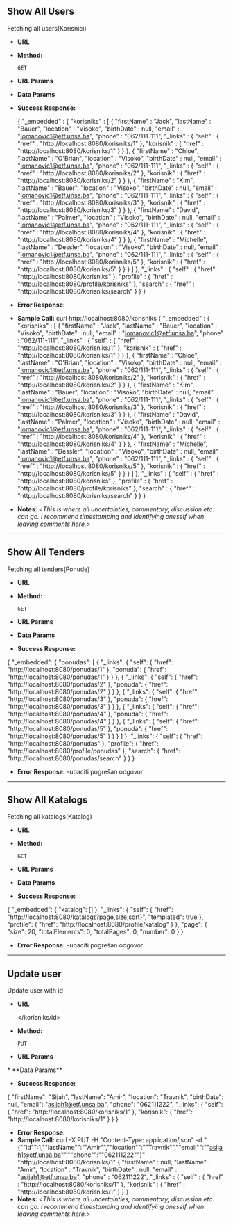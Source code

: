 ﻿Show All Users
----
  Fetching all users(Korisnici)

* **URL**

  </korisniks>

* **Method:**

  `GET` 

*  **URL Params**

* **Data Params**


* **Success Response:**

  {
  "_embedded" : {
    "korisniks" : [ {
      "firstName" : "Jack",
      "lastName" : "Bauer",
      "location" : "Visoko",
      "birthDate" : null,
      "email" : "Iomanovic1@etf.unsa.ba",
      "phone" : "062/111-111",
      "_links" : {
        "self" : {
          "href" : "http://localhost:8080/korisniks/1"
        },
        "korisnik" : {
          "href" : "http://localhost:8080/korisniks/1"
        }
      }
    }, {
      "firstName" : "Chloe",
      "lastName" : "O'Brian",
      "location" : "Visoko",
      "birthDate" : null,
      "email" : "Iomanovic1@etf.unsa.ba",
      "phone" : "062/111-111",
      "_links" : {
        "self" : {
          "href" : "http://localhost:8080/korisniks/2"
        },
        "korisnik" : {
          "href" : "http://localhost:8080/korisniks/2"
        }
      }
    }, {
      "firstName" : "Kim",
      "lastName" : "Bauer",
      "location" : "Visoko",
      "birthDate" : null,
      "email" : "Iomanovic1@etf.unsa.ba",
      "phone" : "062/111-111",
      "_links" : {
        "self" : {
          "href" : "http://localhost:8080/korisniks/3"
        },
        "korisnik" : {
          "href" : "http://localhost:8080/korisniks/3"
        }
      }
    }, {
      "firstName" : "David",
      "lastName" : "Palmer",
      "location" : "Visoko",
      "birthDate" : null,
      "email" : "Iomanovic1@etf.unsa.ba",
      "phone" : "062/111-111",
      "_links" : {
        "self" : {
          "href" : "http://localhost:8080/korisniks/4"
        },
        "korisnik" : {
          "href" : "http://localhost:8080/korisniks/4"
        }
      }
    }, {
      "firstName" : "Michelle",
      "lastName" : "Dessler",
      "location" : "Visoko",
      "birthDate" : null,
      "email" : "Iomanovic1@etf.unsa.ba",
      "phone" : "062/111-111",
      "_links" : {
        "self" : {
          "href" : "http://localhost:8080/korisniks/5"
        },
        "korisnik" : {
          "href" : "http://localhost:8080/korisniks/5"
        }
      }
    } ]
  },
  "_links" : {
    "self" : {
      "href" : "http://localhost:8080/korisniks"
    },
    "profile" : {
      "href" : "http://localhost:8080/profile/korisniks"
    },
    "search" : {
      "href" : "http://localhost:8080/korisniks/search"
    }
  }
}
 
* **Error Response:**
* **Sample Call:**
curl http://localhost:8080/korisniks
 {
  "_embedded" : {
    "korisniks" : [ {
      "firstName" : "Jack",
      "lastName" : "Bauer",
      "location" : "Visoko",
      "birthDate" : null,
      "email" : "Iomanovic1@etf.unsa.ba",
      "phone" : "062/111-111",
      "_links" : {
        "self" : {
          "href" : "http://localhost:8080/korisniks/1"
        },
        "korisnik" : {
          "href" : "http://localhost:8080/korisniks/1"
        }
      }
    }, {
      "firstName" : "Chloe",
      "lastName" : "O'Brian",
      "location" : "Visoko",
      "birthDate" : null,
      "email" : "Iomanovic1@etf.unsa.ba",
      "phone" : "062/111-111",
      "_links" : {
        "self" : {
          "href" : "http://localhost:8080/korisniks/2"
        },
        "korisnik" : {
          "href" : "http://localhost:8080/korisniks/2"
        }
      }
    }, {
      "firstName" : "Kim",
      "lastName" : "Bauer",
      "location" : "Visoko",
      "birthDate" : null,
      "email" : "Iomanovic1@etf.unsa.ba",
      "phone" : "062/111-111",
      "_links" : {
        "self" : {
          "href" : "http://localhost:8080/korisniks/3"
        },
        "korisnik" : {
          "href" : "http://localhost:8080/korisniks/3"
        }
      }
    }, {
      "firstName" : "David",
      "lastName" : "Palmer",
      "location" : "Visoko",
      "birthDate" : null,
      "email" : "Iomanovic1@etf.unsa.ba",
      "phone" : "062/111-111",
      "_links" : {
        "self" : {
          "href" : "http://localhost:8080/korisniks/4"
        },
        "korisnik" : {
          "href" : "http://localhost:8080/korisniks/4"
        }
      }
    }, {
      "firstName" : "Michelle",
      "lastName" : "Dessler",
      "location" : "Visoko",
      "birthDate" : null,
      "email" : "Iomanovic1@etf.unsa.ba",
      "phone" : "062/111-111",
      "_links" : {
        "self" : {
          "href" : "http://localhost:8080/korisniks/5"
        },
        "korisnik" : {
          "href" : "http://localhost:8080/korisniks/5"
        }
      }
    } ]
  },
  "_links" : {
    "self" : {
      "href" : "http://localhost:8080/korisniks"
    },
    "profile" : {
      "href" : "http://localhost:8080/profile/korisniks"
    },
    "search" : {
      "href" : "http://localhost:8080/korisniks/search"
    }
  }
}
* **Notes:**
  <_This is where all uncertainties, commentary, discussion etc. can go. I recommend timestamping and identifying oneself when leaving comments here._> 
--------------------------------------------------------------------------------------------------------------------------------------------------------

Show All Tenders
----
  Fetching all tenders(Ponude)

* **URL**

  </ponudas>

* **Method:**

  `GET` 

*  **URL Params**

* **Data Params**


* **Success Response:**


{
  "_embedded": {
    "ponudas": [
      {
        "_links": {
          "self": {
            "href": "http://localhost:8080/ponudas/1"
          },
          "ponuda": {
            "href": "http://localhost:8080/ponudas/1"
          }
        }
      },
      {
        "_links": {
          "self": {
            "href": "http://localhost:8080/ponudas/2"
          },
          "ponuda": {
            "href": "http://localhost:8080/ponudas/2"
          }
        }
      },
      {
        "_links": {
          "self": {
            "href": "http://localhost:8080/ponudas/3"
          },
          "ponuda": {
            "href": "http://localhost:8080/ponudas/3"
          }
        }
      },
      {
        "_links": {
          "self": {
            "href": "http://localhost:8080/ponudas/4"
          },
          "ponuda": {
            "href": "http://localhost:8080/ponudas/4"
          }
        }
      },
      {
        "_links": {
          "self": {
            "href": "http://localhost:8080/ponudas/5"
          },
          "ponuda": {
            "href": "http://localhost:8080/ponudas/5"
          }
        }
      }
    ]
  },
  "_links": {
    "self": {
      "href": "http://localhost:8080/ponudas"
    },
    "profile": {
      "href": "http://localhost:8080/profile/ponudas"
    },
    "search": {
      "href": "http://localhost:8080/ponudas/search"
    }
  }
}

* **Error Response:**
-ubaciti pogrešan odgovor

--------------------------------------------------------------------------------------------

Show All Katalogs
----
  Fetching all katalogs(Katalog)

* **URL**

  </katalog>

* **Method:**

  `GET` 

*  **URL Params**

* **Data Params**


* **Success Response:**

{
  "_embedded": {
    "katalog": []
  },
  "_links": {
    "self": {
      "href": "http://localhost:8080/katalog{?page,size,sort}",
      "templated": true
    },
    "profile": {
      "href": "http://localhost:8080/profile/katalog"
    }
  },
  "page": {
    "size": 20,
    "totalElements": 0,
    "totalPages": 0,
    "number": 0
  }
}

* **Error Response:**
-ubaciti pogrešan odgovor

-------------------------------------------------------------------------------------------------

Update user
----
  Update user with id

* **URL**

  </korisniks/id>

* **Method:**

  `PUT` 

*  **URL Params**
 <id>
* **Data Params**
 <korisnik>

* **Success Response:**

 {
  "firstName": "Sijah",
  "lastName": "Amir",
  "location": "Travnik",
  "birthDate": null,
  "email": "asijah1@etf.unsa.ba",
  "phone": "062111222",
  "_links": {
    "self": {
      "href": "http://localhost:8080/korisniks/1"
    },
    "korisnik": {
      "href": "http://localhost:8080/korisniks/1"
    }
  }
}
 
* **Error Response:**
* **Sample Call:**
curl -X PUT -H "Content-Type: application/json" -d "{""id"":1,""lastName"":""Amir"",""location"":""Travnik"",""email"":""asijah1@etf.unsa.ba"",""phone"":""062111222""}"  "http://localhost:8080/korisniks/1"
{
  "firstName" : null,
  "lastName" : "Amir",
  "location" : "Travnik",
  "birthDate" : null,
  "email" : "asijah1@etf.unsa.ba",
  "phone" : "062111222",
  "_links" : {
    "self" : {
      "href" : "http://localhost:8080/korisniks/1"
    },
    "korisnik" : {
      "href" : "http://localhost:8080/korisniks/1"
    }
  }
}
* **Notes:**
  <_This is where all uncertainties, commentary, discussion etc. can go. I recommend timestamping and identifying oneself when leaving comments here._> 